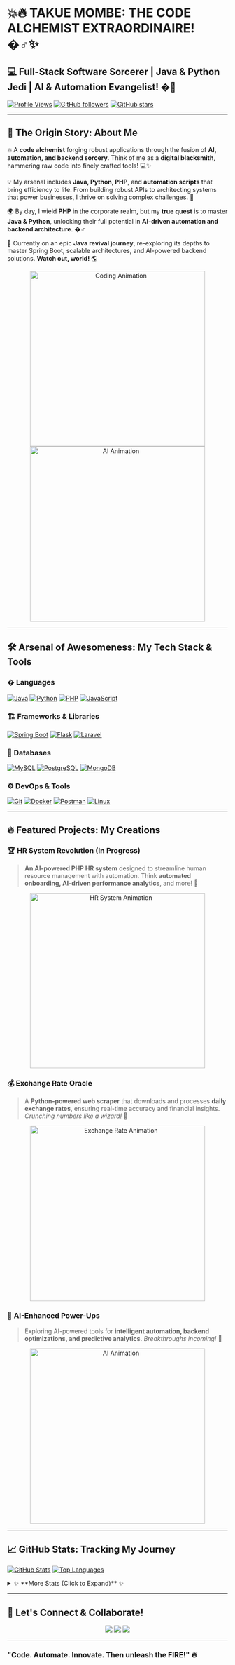 # 💥🔥 TAKUE MOMBE: THE CODE ALCHEMIST EXTRAORDINAIRE! �‍♂️✨

## 💻 Full-Stack Software Sorcerer | Java & Python Jedi | AI & Automation Evangelist! �‍💨

[![Profile Views](https://komarev.com/ghpvc/?username=Takue-Mombe&label=Profile+Views&color=orange&style=for-the-badge)](https://github.com/Takue-Mombe)
[![GitHub followers](https://img.shields.io/github/followers/Takue-Mombe?label=Follow&style=social&color=ff69b4)](https://github.com/Takue-Mombe?tab=followers)
[![GitHub stars](https://img.shields.io/github/stars/Takue-Mombe?affiliations=OWNER&style=social&color=gold)](https://github.com/Takue-Mombe?tab=repositories)

---

## 🌟 **The Origin Story: About Me**

🔥 A **code alchemist** forging robust applications through the fusion of **AI, automation, and backend sorcery**. Think of me as a **digital blacksmith**, hammering raw code into finely crafted tools! 💻✨

💡 My arsenal includes **Java, Python, PHP**, and **automation scripts** that bring efficiency to life. From building robust APIs to architecting systems that power businesses, I thrive on solving complex challenges. 🧩

🌍 By day, I wield **PHP** in the corporate realm, but my **true quest** is to master **Java & Python**, unlocking their full potential in **AI-driven automation and backend architecture**. �‍♂️

🚀 Currently on an epic **Java revival journey**, re-exploring its depths to master Spring Boot, scalable architectures, and AI-powered backend solutions. **Watch out, world!** 🌎

<p align="center">
  <img src="https://media.giphy.com/media/xuDHhHcOXnhhc2Eg3u/giphy.gif" width="400" title="Coding Animation">
  <img src="https://media.giphy.com/media/L1R1tvI9svkIWwpVYr/giphy.gif" width="400" title="AI Animation">
</p>

---

## 🛠️ **Arsenal of Awesomeness: My Tech Stack & Tools**

### �‍ **Languages**
[![Java](https://img.shields.io/badge/Java-ED8B00?style=for-the-badge&logo=java&logoColor=white)](https://www.java.com)
[![Python](https://img.shields.io/badge/Python-3776AB?style=for-the-badge&logo=python&logoColor=white)](https://www.python.org)
[![PHP](https://img.shields.io/badge/PHP-777BB4?style=for-the-badge&logo=php&logoColor=white)](https://www.php.net)
[![JavaScript](https://img.shields.io/badge/JavaScript-F7DF1E?style=for-the-badge&logo=javascript&logoColor=black)](https://www.javascript.com/)

### 🏗️ **Frameworks & Libraries**
[![Spring Boot](https://img.shields.io/badge/Spring_Boot-6DB33F?style=for-the-badge&logo=spring&logoColor=white)](https://spring.io/projects/spring-boot)
[![Flask](https://img.shields.io/badge/Flask-000000?style=for-the-badge&logo=flask&logoColor=white)](https://flask.palletsprojects.com/en/2.3.x/)
[![Laravel](https://img.shields.io/badge/Laravel-FF2D20?style=for-the-badge&logo=laravel&logoColor=white)](https://laravel.com/)

### 💾 **Databases**
[![MySQL](https://img.shields.io/badge/MySQL-005C84?style=for-the-badge&logo=mysql&logoColor=white)](https://www.mysql.com/)
[![PostgreSQL](https://img.shields.io/badge/PostgreSQL-316192?style=for-the-badge&logo=postgresql&logoColor=white)](https://www.postgresql.org/)
[![MongoDB](https://img.shields.io/badge/MongoDB-4EA94B?style=for-the-badge&logo=mongodb&logoColor=white)](https://www.mongodb.com/)

### ⚙️ **DevOps & Tools**
[![Git](https://img.shields.io/badge/Git-F05032?style=for-the-badge&logo=git&logoColor=white)](https://git-scm.com/)
[![Docker](https://img.shields.io/badge/Docker-2CA5E0?style=for-the-badge&logo=docker&logoColor=white)](https://www.docker.com/)
[![Postman](https://img.shields.io/badge/Postman-FF6C37?style=for-the-badge&logo=postman&logoColor=white)](https://www.postman.com/)
[![Linux](https://img.shields.io/badge/Linux-FCC624?style=for-the-badge&logo=linux&logoColor=black)](https://www.linux.org/)

---

## 🔥 **Featured Projects: My Creations**

### 🏆 **HR System Revolution (In Progress)**
> **An AI-powered PHP HR system** designed to streamline human resource management with automation. Think **automated onboarding, AI-driven performance analytics**, and more! 🚀

<p align="center">
  <img src="https://media.giphy.com/media/3o7abKhOpu0NwenH3O/giphy.gif" width="400" title="HR System Animation">
</p>

### 💰 **Exchange Rate Oracle**
> A **Python-powered web scraper** that downloads and processes **daily exchange rates**, ensuring real-time accuracy and financial insights. *Crunching numbers like a wizard!* 🔮

<p align="center">
  <img src="https://media.giphy.com/media/3o7TKsQ8gqVr5yZg8E/giphy.gif" width="400" title="Exchange Rate Animation">
</p>

### 🤖 **AI-Enhanced Power-Ups**
> Exploring AI-powered tools for **intelligent automation, backend optimizations, and predictive analytics**. *Breakthroughs incoming!* 🚀

<p align="center">
  <img src="https://media.giphy.com/media/3o7TKsQ8gqVr5yZg8E/giphy.gif" width="400" title="AI Animation">
</p>

---

## 📈 **GitHub Stats: Tracking My Journey**

[![GitHub Stats](https://github-readme-stats.vercel.app/api?username=Takue-Mombe&show_icons=true&theme=tokyo-night)](https://github.com/Takue-Mombe)
[![Top Languages](https://github-readme-stats.vercel.app/api/top-langs/?username=Takue-Mombe&layout=compact&theme=tokyo-night)](https://github.com/Takue-Mombe)

<details>
  <summary>✨ **More Stats (Click to Expand)** ✨</summary>

[![GitHub Streak](https://github-readme-streak-stats.herokuapp.com/?user=Takue-Mombe&theme=tokyo-night)](https://git.io/streak-stats)
</details>

---

## 🤝 **Let's Connect & Collaborate!**

<p align="center">
<a href="https://linkedin.com/in/yourprofile" target="_blank"><img src="https://img.shields.io/badge/LinkedIn-%230077B5.svg?style=for-the-badge&logo=linkedin&logoColor=white"></a>
<a href="https://yourportfolio.com" target="_blank"><img src="https://img.shields.io/badge/Portfolio-24292F?style=for-the-badge&logo=github&logoColor=white"></a>
<a href="mailto:your.email@example.com"><img src="https://img.shields.io/badge/Email-D14836?style=for-the-badge&logo=gmail&logoColor=white"></a>
</p>

---

### "Code. Automate. Innovate. Then unleash the FIRE!" 🔥
